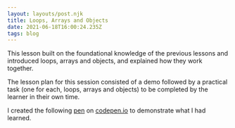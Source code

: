 ```yaml
---
layout: layouts/post.njk
title: Loops, Arrays and Objects
date: 2021-06-18T16:00:24.235Z
tags: blog
---
```

This lesson built on the foundational knowledge of the previous lessons and introduced loops, arrays and objects, and explained how they work together.

The lesson plan for this session consisted of a demo followed by a practical task (one for each, loops, arrays and objects) to be completed by the learner in their own time.

I created the following [pen](https://codepen.io/fellowwws/pen/mdWQoVm) on [codepen.io](http://codepen.io) to demonstrate what I had learned.